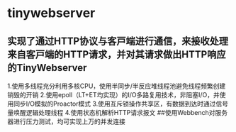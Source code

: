 # tinywebserver
## 实现了通过HTTP协议与客⼾端进⾏通信，来接收处理来⾃客⼾端的HTTP请求，并对其请求做出HTTP响应的TinyWebserver
1.使⽤多线程充分利⽤多核CPU，使⽤半同步/半反应堆线程池避免线程频繁创建销毁的开销
2.使⽤epoll（LT+ET均实现）的I/O多路复⽤技术，⾮阻塞I/O，并使⽤同步I/O模拟的Proactor模式
3.使⽤互斥锁操作共享区，有数据到达时通过信号量唤醒逻辑处理线程
4.使⽤状态机解析HTTP请求报⽂
##使⽤Webbench对服务器进⾏压⼒测试，均可实现上万的并发连接
